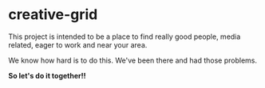 # creative-grid

This project is intended to be a place to find really good people, media related, eager to work and near your area. 

We know how hard is to do this. We've been there and had those problems.  

**So let's do it together!!**
 
